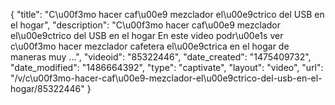 {
    "title": "C\u00f3mo hacer caf\u00e9 mezclador el\u00e9ctrico del USB en el hogar",
    "description": "C\u00f3mo hacer caf\u00e9 mezclador el\u00e9ctrico del USB en el hogar En este video podr\u00e1s ver c\u00f3mo hacer mezclador cafetera el\u00e9ctrica en el hogar de maneras muy ...",
    "videoid": "85322446",
    "date_created": "1475409732",
    "date_modified": "1486664392",
    "type": "captivate",
    "layout": "video",
    "url": "\/v\/c\u00f3mo-hacer-caf\u00e9-mezclador-el\u00e9ctrico-del-usb-en-el-hogar\/85322446"
}